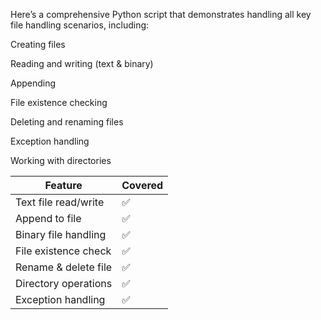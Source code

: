 Here’s a comprehensive Python script that demonstrates handling all key file handling scenarios, including:

Creating files

Reading and writing (text & binary)

Appending

File existence checking

Deleting and renaming files

Exception handling

Working with directories

| Feature              | Covered |
| -------------------- | ------- |
| Text file read/write | ✅       |
| Append to file       | ✅       |
| Binary file handling | ✅       |
| File existence check | ✅       |
| Rename & delete file | ✅       |
| Directory operations | ✅       |
| Exception handling   | ✅       |
